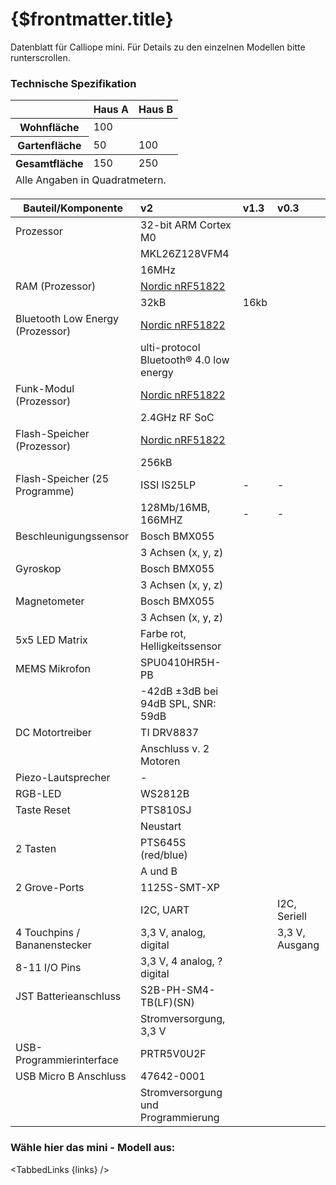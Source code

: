 
# {$frontmatter.title}

Datenblatt für Calliope mini. Für Details zu den einzelnen Modellen bitte runterscrollen.

### Technische Spezifikation

<table>
    <thead>
        <tr>
          <th></th>
          <th>Haus A</th>
          <th>Haus B</th>
        </tr>
    </thead>
    <tbody>
        <tr>
          <th>Wohnfläche</th>
          <td colspan="2">100</td>
        </tr>
        <tr>
          <th>Gartenfläche</th>
          <td>50</td>
          <td>100</td>
        </tr>
    </tbody>
    <tfoot>
        <tr>
          <th>Gesamtfläche</th>
          <td>150</td>
          <td>250</td>
        </tr>
        <tr>
          <td colspan="3">Alle Angaben in Quadratmetern.</td>
        </tr>
    </tfoot>
</table>


| Bauteil/Komponente               | v2                                      | v1.3 | v0.3           |
|----------------------------------|:-----------------------------------------|:------|:-------------|
| Prozessor                        | 32-bit ARM Cortex M0                                          |||
|                                  | MKL26Z128VFM4                           |      |                |
|                                  | 16MHz                                   |      |                |
| RAM (Prozessor)                  | [Nordic nRF51822](https://www.nordicsemi.com/products/nrf51822)                        |      |                |
|                                  | 32kB                                    | 16kb |                |
| Bluetooth Low Energy (Prozessor) | [Nordic nRF51822](https://www.nordicsemi.com/products/nrf51822)                         |      |                |
|                                  | ulti-protocol Bluetooth® 4.0 low energy |      |                |
| Funk-Modul (Prozessor)           | [Nordic nRF51822](https://www.nordicsemi.com/products/nrf51822)                         |      |                |
|                                  | 2.4GHz RF SoC                           |      |                |
| Flash-Speicher (Prozessor)       | [Nordic nRF51822](https://www.nordicsemi.com/products/nrf51822)                         |      |                |
|                                  | 256kB                                   |      |                |
| Flash-Speicher (25 Programme)    | ISSI IS25LP  |      -    |    -         |        
|                                  | 128Mb/16MB, 166MHZ     | -     |    -   |
| Beschleunigungssensor            | Bosch BMX055                            |      |                |
|                                  | 3 Achsen (x, y, z)                      |      |                |
| Gyroskop                         | Bosch BMX055                            |      |                |
|                                  | 3 Achsen (x, y, z)                      |      |                |
| Magnetometer                     | Bosch BMX055                            |      |                |
|                                  | 3 Achsen (x, y, z)                      |      |                |
| 5x5 LED Matrix                   | Farbe rot, Helligkeitssensor            |      |                |
| MEMS Mikrofon                    | SPU0410HR5H-PB                          |      |                |
|                                  | -42dB ±3dB bei 94dB SPL, SNR: 59dB      |      |                |
| DC Motortreiber                  | TI DRV8837                              |      |                |
|                                  | Anschluss v. 2 Motoren                  |      |                |
| Piezo-Lautsprecher               | -                                       |      |                |
| RGB-LED                          | WS2812B                                 |      |                |
| Taste Reset                      | PTS810SJ                                |      |                |
|                                  | Neustart                                |      |                |
| 2 Tasten                         | PTS645S (red/blue)                      |      |                |
|                                  | A und B                                 |      |                |
| 2 Grove-Ports                    | 1125S-SMT-XP                            |      |                |
|                                  | I2C, UART                               |      | I2C, Seriell   |
| 4 Touchpins / Bananenstecker     | 3,3 V, analog, digital                  |      | 3,3 V, Ausgang |
| 8-11 I/O Pins                    | 3,3 V, 4 analog, ? digital              |      |                |
| JST Batterieanschluss            | S2B-PH-SM4-TB(LF)(SN)                   |      |                |
|                                  | Stromversorgung, 3,3 V                  |      |                |
| USB-Programmierinterface         | PRTR5V0U2F                              |      |                |
| USB Micro B Anschluss            | 47642-0001                              |      |                |
|                                  | Stromversorgung und Programmierung      |      |                |

<script>

  const libs = ['v2', 'v1.3', 'v0.3'];

  let links = libs
    .map(lib => ({ 
      title: lib, 
      href: `/docs/hardware/datenblatt/${lib}` 
    }));
</script>

### Wähle hier das mini - Modell aus:
<TabbedLinks {links} />

<slot />
